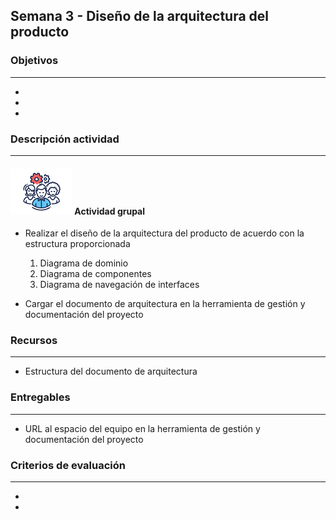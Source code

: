 
## Semana 3 - Diseño de la arquitectura del producto

### Objetivos

---
* 
* 
* 

### Descripción actividad

---

#### ![](./../../assets/images/grupo.png) Actividad grupal

* Realizar el diseño de la arquitectura del producto de acuerdo con la estructura proporcionada
  1. Diagrama de dominio
  2. Diagrama de componentes
  3. Diagrama de navegación de interfaces

* Cargar el documento de arquitectura en la herramienta  de gestión y documentación del proyecto


### Recursos 

---
* Estructura del documento de arquitectura


### Entregables

---
* URL al espacio del equipo en la herramienta de gestión y documentación del proyecto

### Criterios de evaluación

---

* 
* 
